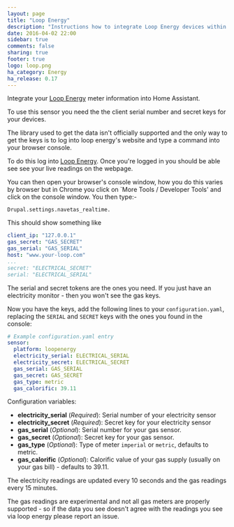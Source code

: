 ```yaml
---
layout: page
title: "Loop Energy"
description: "Instructions how to integrate Loop Energy devices within Home Assistant."
date: 2016-04-02 22:00
sidebar: true
comments: false
sharing: true
footer: true
logo: loop.png
ha_category: Energy
ha_release: 0.17
---
```



Integrate your [Loop Energy](https://www.your-loop.com/) meter information into Home Assistant.

To use this sensor you need the the client serial number and secret keys for your devices.

The library used to get the data isn't officially supported and the only way to get the keys is to log into loop energy's website and type a command into your browser console.

To do this log into [Loop Energy](https://www.your-loop.com/). Once you're logged in you should be able see see your live readings on the webpage.

You can then open your browser's console window, how you do this varies by browser but in Chrome you click on `More Tools / Developer Tools' and click on the console window. You then type:-

`Drupal.settings.navetas_realtime.`

This should show something like

```yaml
client_ip: "127.0.0.1"
gas_secret: "GAS_SECRET"
gas_serial: "GAS_SERIAL"
host: "www.your-loop.com"
...
secret: "ELECTRICAL_SECRET"
serial: "ELECTRICAL_SERIAL"
```

The serial and secret tokens are the ones you need. If you just have an electricity  monitor - then you won't see the gas keys.

Now you have the keys, add the following lines to your `configuration.yaml`, replacing the `SERIAL` and `SECRET` keys with the ones you found in the console:

```yaml
# Example configuration.yaml entry
sensor:
  platform: loopenergy
  electricity_serial: ELECTRICAL_SERIAL
  electricity_secret: ELECTRICAL_SECRET
  gas_serial: GAS_SERIAL
  gas_secret: GAS_SECRET
  gas_type: metric
  gas_calorific: 39.11
```

Configuration variables:

- **electricity_serial** (*Required*): Serial number of your electricity sensor
- **electricity_secret** (*Required*): Secret key for your electricity sensor
- **gas_serial** (*Optional*): Serial number for your gas sensor.
- **gas_secret** (*Optional*): Secret key for your gas sensor.
- **gas_type** (*Optional*): Type of meter `imperial` or `metric`, defaults to metric.
- **gas_calorific** (*Optional*): Calorific value of your gas supply (usually on your gas bill) - defaults to 39.11.

The electricity readings are updated every 10 seconds and the gas readings every 15 minutes.

The gas readings are experimental and not all gas meters are properly supported - so if the data you see doesn't agree with the readings you see via loop energy please report an issue.
